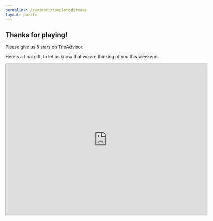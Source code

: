```yaml
---
permalink: /zavimatt/completeditmate
layout: puzzle
---
```


<h2>Thanks for playing!</h2>

Please give us 5 stars on TripAdvisor.

Here's a final gift, to let us know that we are thinking of you this weekend.

<iframe src="https://drive.google.com/file/d/1RawvamlclOwfmobzNbl-EoEW1wiDGaYM/preview" width="640" height="480"></iframe>
